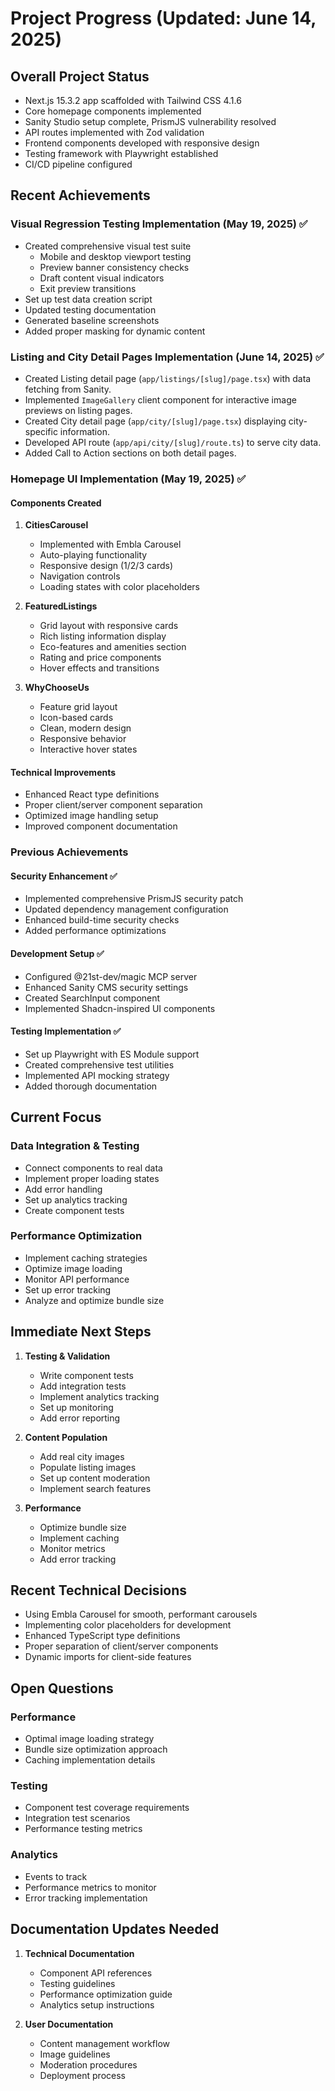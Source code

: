 # Project Progress (Updated: June 14, 2025)

## Overall Project Status

- Next.js 15.3.2 app scaffolded with Tailwind CSS 4.1.6
- Core homepage components implemented
- Sanity Studio setup complete, PrismJS vulnerability resolved
- API routes implemented with Zod validation
- Frontend components developed with responsive design
- Testing framework with Playwright established
- CI/CD pipeline configured

## Recent Achievements

### Visual Regression Testing Implementation (May 19, 2025) ✅
- Created comprehensive visual test suite
  - Mobile and desktop viewport testing
  - Preview banner consistency checks
  - Draft content visual indicators
  - Exit preview transitions
- Set up test data creation script
- Updated testing documentation
- Generated baseline screenshots
- Added proper masking for dynamic content

### Listing and City Detail Pages Implementation (June 14, 2025) ✅
- Created Listing detail page (`app/listings/[slug]/page.tsx`) with data fetching from Sanity.
- Implemented `ImageGallery` client component for interactive image previews on listing pages.
- Created City detail page (`app/city/[slug]/page.tsx`) displaying city-specific information.
- Developed API route (`app/api/city/[slug]/route.ts`) to serve city data.
- Added Call to Action sections on both detail pages.

### Homepage UI Implementation (May 19, 2025) ✅

#### Components Created
1. **CitiesCarousel**
   - Implemented with Embla Carousel
   - Auto-playing functionality
   - Responsive design (1/2/3 cards)
   - Navigation controls
   - Loading states with color placeholders

2. **FeaturedListings**
   - Grid layout with responsive cards
   - Rich listing information display
   - Eco-features and amenities section
   - Rating and price components
   - Hover effects and transitions

3. **WhyChooseUs**
   - Feature grid layout
   - Icon-based cards
   - Clean, modern design
   - Responsive behavior
   - Interactive hover states

#### Technical Improvements
- Enhanced React type definitions
- Proper client/server component separation
- Optimized image handling setup
- Improved component documentation

### Previous Achievements

#### Security Enhancement ✅
- Implemented comprehensive PrismJS security patch
- Updated dependency management configuration
- Enhanced build-time security checks
- Added performance optimizations

#### Development Setup ✅
- Configured @21st-dev/magic MCP server
- Enhanced Sanity CMS security settings
- Created SearchInput component
- Implemented Shadcn-inspired UI components

#### Testing Implementation ✅
- Set up Playwright with ES Module support
- Created comprehensive test utilities
- Implemented API mocking strategy
- Added thorough documentation

## Current Focus

### Data Integration & Testing
- Connect components to real data
- Implement proper loading states
- Add error handling
- Set up analytics tracking
- Create component tests

### Performance Optimization
- Implement caching strategies
- Optimize image loading
- Monitor API performance
- Set up error tracking
- Analyze and optimize bundle size

## Immediate Next Steps

1. **Testing & Validation**
   - Write component tests
   - Add integration tests
   - Implement analytics tracking
   - Set up monitoring
   - Add error reporting

2. **Content Population**
   - Add real city images
   - Populate listing images
   - Set up content moderation
   - Implement search features

3. **Performance**
   - Optimize bundle size
   - Implement caching
   - Monitor metrics
   - Add error tracking

## Recent Technical Decisions

- Using Embla Carousel for smooth, performant carousels
- Implementing color placeholders for development
- Enhanced TypeScript type definitions
- Proper separation of client/server components
- Dynamic imports for client-side features

## Open Questions

### Performance
- Optimal image loading strategy
- Bundle size optimization approach
- Caching implementation details

### Testing
- Component test coverage requirements
- Integration test scenarios
- Performance testing metrics

### Analytics
- Events to track
- Performance metrics to monitor
- Error tracking implementation

## Documentation Updates Needed

1. **Technical Documentation**
   - Component API references
   - Testing guidelines
   - Performance optimization guide
   - Analytics setup instructions

2. **User Documentation**
   - Content management workflow
   - Image guidelines
   - Moderation procedures
   - Deployment process
